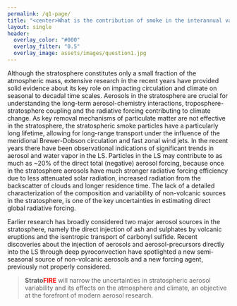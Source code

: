 ```yaml
---
permalink: /q1-page/
title: "<center>What is the contribution of smoke in the interannual variability of stratospheric aerosols?</center>"
layout: single
header:
  overlay_color: "#000"
  overlay_filter: "0.5"
  overlay_image: assets/images/question1.jpg
---
```


Although the stratosphere constitutes only a small fraction of the atmospheric mass, extensive research in the recent years have provided solid evidence about its key role on impacting circulation and climate on seasonal to decadal time scales. Aerosols in the stratosphere are crucial for understanding the long-term aerosol-chemistry interactions, troposphere-stratosphere coupling and the radiative forcing contributing to climate change. As key removal mechanisms of particulate matter are not effective in the stratosphere, the stratospheric smoke particles have a particularly long lifetime, allowing for long-range transport under the influence of the meridional Brewer-Dobson circulation and fast zonal wind jets. In the recent years there have been observational indications of significant trends in aerosol and water vapor in the LS. Particles in the LS may contribute to as much as ~20% of the direct total (negative) aerosol forcing, because once in the stratosphere aerosols have much stronger radiative forcing efficiency due to less attenuated solar radiation, increased radiation from the backscatter of clouds and longer residence time. The lack of a detailed characterization of the composition and variability of non-volcanic sources in the stratosphere, is one of the key uncertainties in estimating direct global radiative forcing.

Earlier research has broadly considered two major aerosol sources in the stratosphere, namely the direct injection of ash and sulphates by volcanic eruptions and the isentropic transport of carbonyl sulfide. Recent discoveries about the injection of aerosols and aerosol-precursors directly into the LS through deep pyroconvection have spotlighted a new semi-seasonal source of non-volcanic aerosols and a new forcing agent, previously not properly considered. 

>**Strato**<span style="color:red">**FIRE**</span> will narrow the uncertainties in stratospheric aerosol variability and its effects on the atmosphere and climate, an objective at the forefront of modern aerosol research.
